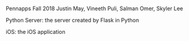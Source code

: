 #
Pennapps Fall 2018
Justin May, Vineeth Puli, Salman Omer, Skyler Lee

Python Server: the server created by Flask in Python 

iOS: the iOS application 
